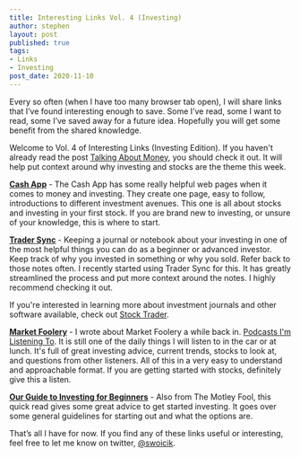 ```yaml
---
title: Interesting Links Vol. 4 (Investing)
author: stephen
layout: post
published: true
tags:
- Links
- Investing
post_date: 2020-11-10
---
```

Every so often (when I have too many browser tab open), I will share links that I’ve found interesting enough to save. Some I’ve read, some I want to read, some I’ve saved away for a future idea. Hopefully you will get some benefit from the shared knowledge.

Welcome to Vol. 4 of Interesting Links (Investing Edition). If you haven't already read the post [Talking About Money](https://swoicik.com/2020/talk-about-money), you should check it out. It will help put context around why investing and stocks are the theme this week.

**[Cash App](https://cash.app/stocks)** - The Cash App has some really helpful web pages when it comes to money and investing. They create one page, easy to follow, introductions to different investment avenues. This one is all about stocks and investing in your first stock. If you are brand new to investing, or unsure of your knowledge, this is where to start.

**[Trader Sync](https://tradersync.com/)** - Keeping a journal or notebook about your investing in one of the most helpful things you can do as a beginner or advanced investor. Keep track of why you invested in something or why you sold. Refer back to those notes often. I recently started using Trader Sync for this. It has greatly streamlined the process and put more context around the notes. I highly recommend checking it out.

If you're interested in learning more about investment journals and other software available, check out [Stock Trader](https://www.stocktrader.com/best-trading-journals/).

**[Market Foolery](https://www.fool.com/podcasts/marketfoolery/)** - I wrote about Market Foolery a while back in. [Podcasts I'm Listening To](https://swoicik.com/2018/podcasts-im-listening-to). It is still one of the daily things I will listen to in the car or at lunch. It's full of great investing advice, current trends, stocks to look at, and questions from other listeners. All of this in a very easy to understand and approachable format. If you are getting started with stocks, definitely give this a listen.

**[Our Guide to Investing for Beginners](https://www.fool.com/retirement/2017/08/19/our-guide-to-investing-for-beginners.aspx)** - Also from The Motley Fool, this quick read gives some great advice to get started investing. It goes over some general guidelines for starting out and what the options are.

That’s all I have for now. If you find any of these links useful or interesting, feel free to let me know on twitter, [@swoicik](https://twitter.com/swoicik).
